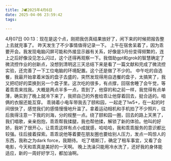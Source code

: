 ```yaml
---
title: J🕊️2025年4月6日
date: 2025-04-06 23:59:42
tags:

---
```

4月07日 00:13：现在是这个点，刚把我仿真结果放好了，闲下来的时候把报告整上去就完事了。
昨天发生了不少事情值得记录一下。
上午在宿舍呆着了，因为乖要开会。我发现电脑闪屏可能和外接显示器有关系，好像是3月份变得频繁的，连上之后好像没见怎么闪过，这个还得再观察一下。我借助gpt和grok的智慧确定了微流控作业的创新点，没想到清明这三天总结下来是看了一篇文献和完成了微流控实验，还完善了一下工位电脑的环境配置。这个还是做了不少的。
中午吃的自选餐，我最开始拿着米饭的盘子去盛的，突然发现得用自选餐的盘子，太搞笑了，我又把叨好的菜换到另一个盘子里。这次吃的很多，有点撑，回宿舍睡了会午觉，等着乖乖来找我。大概是两点半多一点，乖到了，他穿的和之前一样，我觉得有点单薄，确实到了晚上就冷下来了，我把自己的外套给乖让他穿着回去，挺合适的。咱俩的衣服还能互穿。
乖骑着小电车带我去了颐和园，一起走了1w5+，在一起的时间很快了，感觉我们的感情慢慢地升温了。拿着运动相机和手机拍了不少照片，往后我得注意一下我的刘海，分的规整一点。绕了颐和园一圈，回去的路上天黑了，我们唱歌，亲亲抱抱，乖乖帮我揉腿，我也帮他揉，解锁了新的体验。他叫的好娇，我听了很开心，让乖乖这样有点小成就感，哈哈哈，我和乖乖服务的意识都比较强。往后接着探索。乖乖说他等着要在朋友圈也要给别人压力，发点一鸣惊人的东西，我称之为dark force，我期待。
吃了塔斯汀，确定了租车事宜，又看了会电影，今天和乖真是美好的一天啊。
晚上洗澡只能用冷水洗了，还好我的身体能适应，新的一周好好学习，都加油啊。

